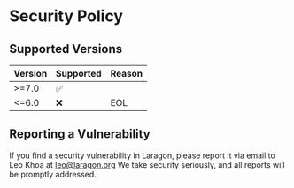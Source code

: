 # Security Policy

## Supported Versions

| Version | Supported          |Reason      |
| ------- | ------------------ | ---------- |
| >=7.0   | :white_check_mark: |            |
| <=6.0   | :x:                |   EOL      |

## Reporting a Vulnerability

If you find a security vulnerability in Laragon, please report it via email to Leo Khoa at leo@laragon.org
We take security seriously, and all reports will be promptly addressed.

